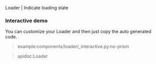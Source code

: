 Loader | Indicate loading state

### Interactive demo

You can customize your Loader and then just copy the auto generated code.

> example:components/loader/_interactive.py:no-prism

> apidoc:Loader
